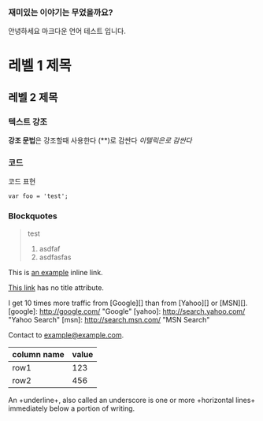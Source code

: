 ### 재미있는 이야기는 무었을까요?
 안녕하세요 마크다운 언어 테스트 입니다.
 
   레벨 1 제목
   =======
   
   레벨 2 제목
   -------
### 텍스트 강조
**강조 문법**은 강조할때 사용한다 (**)로 감싼다
_이텔릭은로 감싼다_

### 코드
코드 표현

    var foo = 'test';
    

### Blockquotes
> test
> 1. asdfaf
> 2. asdfasfas

This is [an example](http://example.com/ "asdf") inline link.

[This link](http://example.net/) has no title attribute.


I get 10 times more traffic from [Google][] than from
[Yahoo][] or [MSN][].
  [google]: http://google.com/        "Google"
  [yahoo]:  http://search.yahoo.com/  "Yahoo Search"
  [msn]:    http://search.msn.com/    "MSN Search"
  
  
Contact to <example@example.com>.

column name | value
------------|-------
row1        | 123
row2        | 456


An +underline+, also called an underscore is one or more +horizontal lines+ immediately below a portion of writing.
